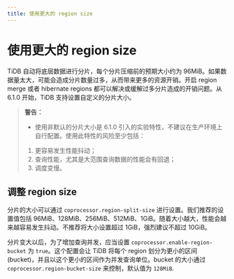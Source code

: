 ```yaml
---
title: 使用更大的 region size
---
```


# 使用更大的 region size

TiDB 自动将底层数据进行分片，每个分片压缩前的预期大小约为 96MiB。如果数据量太大，可能会造成分片数量过多，从而带来更多的资源开销。开启 region merge 或者 hibernate regions 都可以解决或缓解过多分片造成的开销问题。从 6.1.0 开始，TiDB 支持设置自定义的分片大小。

> **警告：**
>
> - 使用非默认的分片大小是 6.1.0 引入的实验特性，不建议在生产环境上自行配置。使用此特性的风险至少包括：
> 1. 更容易发生性能抖动；
> 2. 查询性能，尤其是大范围查询数据的性能会有回退；
> 3. 调度变慢。

## 调整 region size

分片的大小可以通过 `coprocessor.region-split-size` 进行设置。我们推荐的设置值包括 96MiB、128MiB、256MiB、512MiB、1GiB。随着大小越大，性能会越来越容易发生抖动。不推荐将大小设置超过 1GiB，强烈建议不超过 10GiB。

分片变大以后，为了增加查询并发，应当设置 `coprocessor.enable-region-bucket` 为 `true`。这个配置会让 TiDB 将每个 region 划分为更小的区间 (bucket)，并且以这个更小的区间作为并发查询单位。bucket 的大小通过 `coprocessor.region-bucket-size` 来控制，默认值为 `128MiB`.
